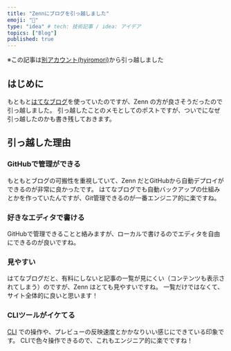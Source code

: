 ```yaml
---
title: "Zennにブログを引っ越しました"
emoji: "📘"
type: "idea" # tech: 技術記事 / idea: アイデア
topics: ["Blog"]
published: true
---
```


※この記事は[別アカウント(hyiromori)](https://zenn.dev/hyiromori/articles/c8cdf16ad0424eac6ede)から引っ越しました

## はじめに

もともと[はてなブログ](https://hyiromori.hateblo.jp/)を使っていたのですが、Zenn の方が良さそうだったので引っ越しました。
引っ越したことのメモとしてのポストですが、ついでになぜ引っ越したのかも書き残しておきます。

## 引っ越した理由

### GitHubで管理ができる

もともとブログの可搬性を重視していて、Zenn だとGitHubから自動デプロイができるのが非常に良かったです。
はてなブログでも自動バックアップの仕組みとかを作っていたんですが、Git管理できるのが一番エンジニア的に楽ですね。

### 好きなエディタで書ける

GitHubで管理できることと絡みますが、ローカルで書けるのでエディタを自由にできるのが良いですね。

### 見やすい

はてなブログだと、有料にしないと記事の一覧が見にくい（コンテンツも表示されてしまう）のですが、Zenn はとても見やすいですね。
一覧だけではなくて、サイト全体的に良いと思います！

### CLIツールがイケてる

[CLI](https://zenn.dev/zenn/articles/zenn-cli-guide) での操作や、プレビューの反映速度とかかなりいい感じにできている印象です。
CLIで色々操作できるので、これもエンジニア的に楽でですね！
